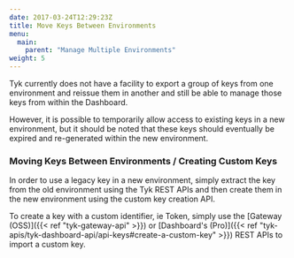 ```yaml
---
date: 2017-03-24T12:29:23Z
title: Move Keys Between Environments
menu:
  main:
    parent: "Manage Multiple Environments"
weight: 5 
---
```


Tyk currently does not have a facility to export a group of keys from one environment and reissue them in another and still be able to manage those keys from within the Dashboard.

However, it is possible to temporarily allow access to existing keys in a new environment, but it should be noted that these keys should eventually be expired and re-generated within the new environment.

### Moving Keys Between Environments / Creating Custom Keys

In order to use a legacy key in a new environment, simply extract the key from the old environment using the Tyk REST APIs and then create them in the new environment using the custom key creation API.

To create a key with a custom identifier, ie Token, simply use the [Gateway (OSS)]({{< ref "tyk-gateway-api" >}}) or [Dashboard's (Pro)]({{< ref "tyk-apis/tyk-dashboard-api/api-keys#create-a-custom-key" >}}) REST APIs to import a custom key.
